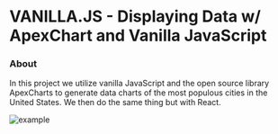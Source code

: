 # VANILLA.JS - Displaying Data w/ ApexChart and Vanilla JavaScript

### About

In this project we utilize vanilla JavaScript and the open source library ApexCharts to generate data charts of the most populous cities in the United States.  We then do the same thing but with React. 

![example](./example.gif)